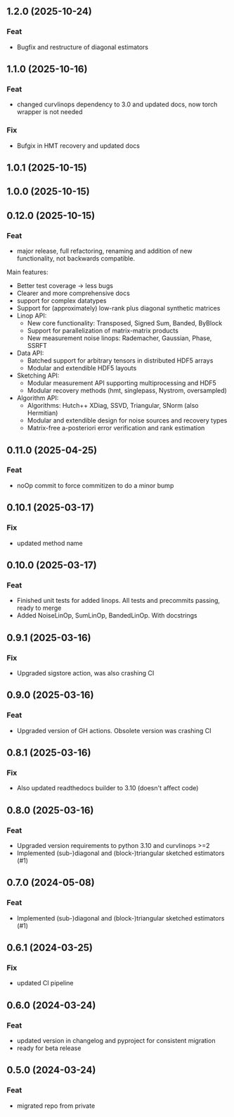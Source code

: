 ## 1.2.0 (2025-10-24)

### Feat

- Bugfix and restructure of diagonal estimators

## 1.1.0 (2025-10-16)

### Feat

- changed curvlinops dependency to 3.0 and updated docs, now torch wrapper is not needed

### Fix

- Bufgix in HMT recovery and updated docs

## 1.0.1 (2025-10-15)

## 1.0.0 (2025-10-15)

## 0.12.0 (2025-10-15)

### Feat

- major release, full refactoring, renaming and addition of new functionality, not backwards compatible.

Main features:
* Better test coverage -> less bugs
* Clearer and more comprehensive docs
* support for complex datatypes
* Support for (approximately) low-rank plus diagonal synthetic matrices
* Linop API:
  - New core functionality: Transposed, Signed Sum, Banded, ByBlock
  - Support for parallelization of matrix-matrix products
  - New measurement noise linops: Rademacher, Gaussian, Phase, SSRFT
* Data API:
  - Batched support for arbitrary tensors in distributed HDF5 arrays
  - Modular and extendible HDF5 layouts
* Sketching API:
  - Modular measurement API supporting multiprocessing and HDF5
  - Modular recovery methods (hmt, singlepass, Nystrom, oversampled)
* Algorithm API:
  - Algorithms: Hutch++ XDiag, SSVD, Triangular, SNorm (also Hermitian)
  - Modular and extendible design for noise sources and recovery types
  - Matrix-free a-posteriori error verification and rank estimation

## 0.11.0 (2025-04-25)

### Feat

- noOp commit to force commitizen to do a minor bump

## 0.10.1 (2025-03-17)

### Fix

- updated method name

## 0.10.0 (2025-03-17)

### Feat

- Finished unit tests for added linops. All tests and precommits passing, ready to merge
- Added NoiseLinOp, SumLinOp, BandedLinOp. With docstrings

## 0.9.1 (2025-03-16)

### Fix

- Upgraded sigstore action, was also crashing CI

## 0.9.0 (2025-03-16)

### Feat

- Upgraded version of GH actions. Obsolete version was crashing CI

## 0.8.1 (2025-03-16)

### Fix

- Also updated readthedocs builder to 3.10 (doesn't affect code)

## 0.8.0 (2025-03-16)

### Feat

- Upgraded version requirements to python 3.10 and curvlinops >=2
- Implemented (sub-)diagonal and (block-)triangular sketched estimators (#1)

## 0.7.0 (2024-05-08)

### Feat

- Implemented (sub-)diagonal and (block-)triangular sketched estimators (#1)

## 0.6.1 (2024-03-25)

### Fix

- updated CI pipeline

## 0.6.0 (2024-03-24)

### Feat

- updated version in changelog and pyproject for consistent migration
- ready for beta release

## 0.5.0 (2024-03-24)

### Feat

- migrated repo from private

